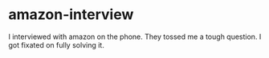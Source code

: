 # amazon-interview
I interviewed with amazon on the phone. They tossed me a tough question. I got fixated on fully solving it.
